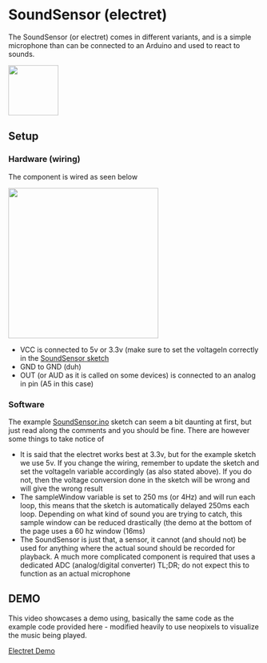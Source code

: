 # SoundSensor (electret)

The SoundSensor (or electret) comes in different variants, and is a simple microphone than can be connected to an Arduino and used to react to sounds.

<img src="http://zebweb.dk/lablibimg/electret_img.jpg" height="100">

## Setup

### Hardware (wiring)

The component is wired as seen below

<img src="http://zebweb.dk/lablibimg/electret_wiring.png" height="300">

* VCC is connected to 5v or 3.3v (make sure to set the voltageIn correctly in the [SoundSensor sketch](SoundSensor.ino)
* GND to GND (duh)
* OUT (or AUD as it is called on some devices) is connected to an analog in pin (A5 in this case)

### Software

The example [SoundSensor.ino](SoundSensor.ino) sketch can seem a bit daunting at first, but just read along the comments and you should be fine. There are however some things to take notice of

* It is said that the electret works best at 3.3v, but for the example sketch we use 5v. If you change the wiring, remember to update the sketch and set the voltageIn variable accordingly (as also stated above). If you do not, then the voltage conversion done in the sketch will be wrong and will give the wrong result
* The sampleWindow variable is set to 250 ms (or 4Hz) and will run each loop, this means that the sketch is automatically delayed 250ms each loop. Depending on what kind of sound you are trying to catch, this sample window can be reduced drastically (the demo at the bottom of the page uses a 60 hz window (16ms)
* The SoundSensor is just that, a sensor, it cannot (and should not) be used for anything where the actual sound should be recorded for playback. A much more complicated component is required that uses a dedicated ADC (analog/digital converter) TL;DR; do not expect this to function as an actual microphone

## DEMO

This video showcases a demo using, basically the same code as the example code provided here - modified heavily to use neopixels to visualize the music being played. 

[Electret Demo](http://zebweb.dk/liblabimg/electret.mp4)